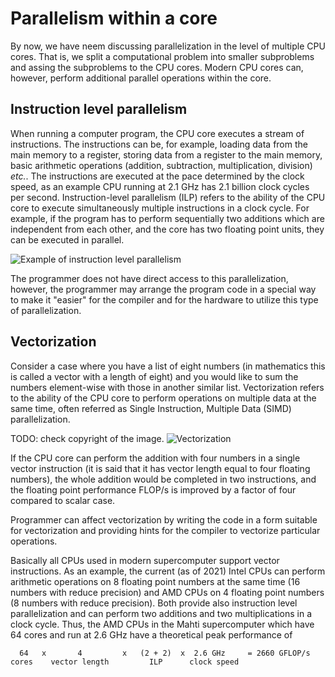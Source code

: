 # Parallelism within a core

By now, we have neem discussing parallelization in the level of multiple CPU
cores. That is, we split a computational problem into smaller
subproblems and assing the subproblems to the CPU cores. Modern CPU
cores can, however, perform additional parallel operations within the core.

## Instruction level parallelism

When running a computer program, the CPU core executes a stream of
instructions. The instructions can be, for example, loading data from
the main memory to a register, storing data from a register to the
main memory, basic arithmetic operations (addition, subtraction,
multiplication, division) *etc.*. The instructions are executed at the
pace determined by the clock speed, as an example CPU running at 2.1
GHz has 2.1 billion clock cycles per second. Instruction-level parallelism (ILP)
refers to the ability of the CPU core to execute simultaneously multiple
instructions in a clock cycle. For example, if the program has to
perform sequentially two additions which are independent from each
other, and the core has two floating point units, they can be executed
in parallel.

![Example of instruction level parallelism](images/ilp.png)
<!--- https://i.pinimg.com/originals/1f/a4/d7/1fa4d7bda58e84045b9456c391d2aa58.png --->

The programmer does not have direct access to this parallelization,
however, the programmer may arrange the program code in a special way to make
it "easier" for the compiler and for the hardware to utilize this type
of parallelization. 


## Vectorization

Consider a case where you have a list of eight numbers (in mathematics
this is called a vector with a length of eight) and you would like to
sum the numbers element-wise with those in another similar
list. Vectorization refers to the ability of the CPU core to perform 
operations on multiple data at the same time, often referred as Single
Instruction, Multiple Data (SIMD) parallelization. 

TODO: check copyright of the image.
![Vectorization](images/vectorization.png)

If the CPU core can perform the addition with four numbers in a single
vector instruction (it is said that it has vector length equal to four
floating numbers), the whole addition would be completed in two
instructions, and the floating point performance FLOP/s is improved by
a factor of four compared to scalar case.

Programmer can affect vectorization by writing the code in a form
suitable for vectorization and providing hints for the compiler to
vectorize particular operations.

Basically all CPUs used in modern supercomputer support vector
instructions. As an example, the current (as of 2021) Intel CPUs can
perform arithmetic operations on 8 floating point numbers at the same
time (16 numbers with reduce precision) and AMD CPUs on 4 floating
point numbers (8 numbers with reduce precision). Both provide also
instruction level parallelization and can perform two additions and
two multiplications in a clock cycle. Thus, the AMD CPUs in the Mahti
supercomputer which have 64 cores and run at 2.6 GHz have a
theoretical peak performance of 
```
  64   x       4         x   (2 + 2)  x  2.6 GHz     = 2660 GFLOP/s
cores    vector length         ILP      clock speed
```

 
